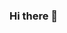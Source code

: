 ### Hi there 👋

<!--
**RakeshGanapathy/RakeshGanapathy** is a ✨ _special_ ✨ repository because its `README.md` (this file) appears on your GitHub profile.

Here are some ideas to get you started:

- 🔭 I’m currently working on DevSimplified
- 🌱 I’m currently learning Data Engineeering 
- 👯 I’m looking to collaborate on ...
- 🤔 I’m looking for help with ...
- 💬 Ask me about Aws , Java ,Python , FluentD
- 📫 How to reach me: rakesh.ganapathy@gmail.com
- 😄 Pronouns: ...
- ⚡ Fun fact: ...
-->
